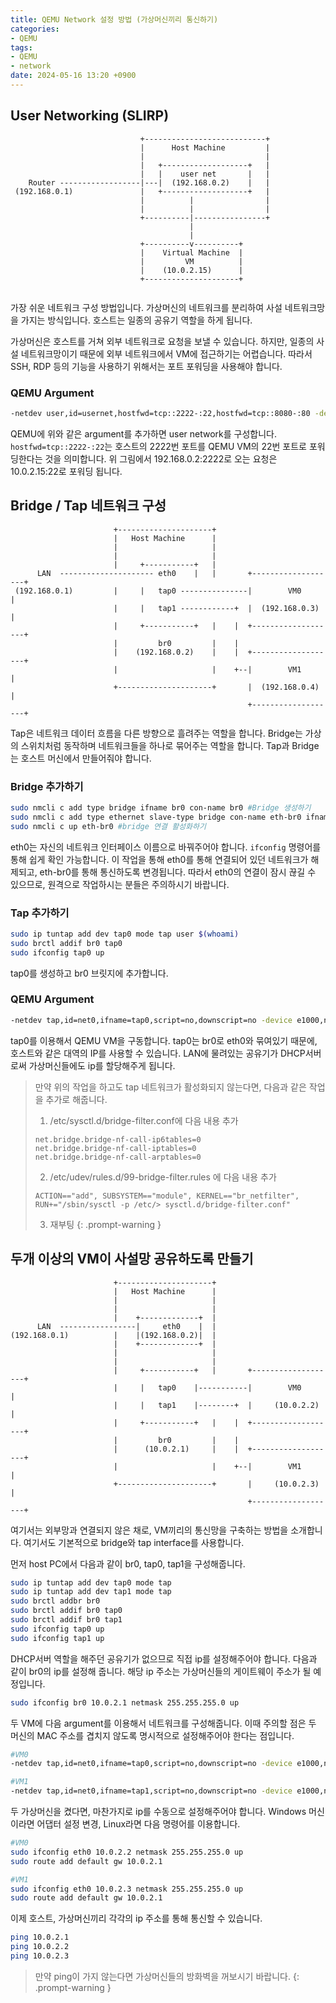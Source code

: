 ```yaml
---
title: QEMU Network 설정 방법 (가상머신끼리 통신하기)
categories:
- QEMU
tags:
- QEMU
- network
date: 2024-05-16 13:20 +0900
---
```

## User Networking (SLIRP)

```
                             +---------------------------+
                             |      Host Machine         |
                             |                           |
                             |   +-------------------+   |
                             |   |    user net       |   |
    Router ------------------|---|  (192.168.0.2)    |   |
 (192.168.0.1)               |   +-------------------+   |
                             |          |                |
                             |          |                |
                             +----------|----------------+
                                        |    
                                        |                   
                             +----------v----------+        
                             |    Virtual Machine  |        
                             |         VM          |        
                             |    (10.0.2.15)      |        
                             +---------------------+        
             
```

가장 쉬운 네트워크 구성 방법입니다. 가상머신의 네트워크를 분리하여 사설 네트워크망을 가지는 방식입니다. 호스트는 일종의 공유기 역할을 하게 됩니다.

가상머신은 호스트를 거쳐 외부 네트워크로 요청을 보낼 수 있습니다. 하지만, 일종의 사설 네트워크망이기 때문에 외부 네트워크에서 VM에 접근하기는 어렵습니다. 따라서 SSH, RDP 등의 기능을 사용하기 위해서는 포트 포워딩을 사용해야 합니다.

### QEMU Argument
```bash
-netdev user,id=usernet,hostfwd=tcp::2222-:22,hostfwd=tcp::8080-:80 -device e1000,netdev=usernet
```
QEMU에 위와 같은 argument를 추가하면 user network를 구성합니다. `hostfwd=tcp::2222-:22`는 호스트의 2222번 포트를 QEMU VM의 22번 포트로 포워딩한다는 것을 의미합니다. 위 그림에서 192.168.0.2:2222로 오는 요청은 10.0.2.15:22로 포워딩 됩니다.



## Bridge / Tap 네트워크 구성
```
                       +---------------------+ 
                       |   Host Machine      | 
                       |                     | 
                       |                     | 
                       |     +-----------+   | 
      LAN  --------------------- eth0    |   |       +-------------------+
 (192.168.0.1)         |     |   tap0 ---------------|        VM0        |
                       |     |   tap1 ------------+  |  (192.168.0.3)    |
                       |     +-----------+   |    |  +-------------------+
                       |         br0         |    |
                       |    (192.168.0.2)    |    |  +-------------------+
                       |                     |    +--|        VM1        |
                       +---------------------+       |  (192.168.0.4)    |
                                                     +-------------------+
```

Tap은 네트워크 데이터 흐름을 다른 방향으로 흘려주는 역할을 합니다. Bridge는 가상의 스위치처럼 동작하며 네트워크들을 하나로 묶어주는 역할을 합니다. Tap과 Bridge는 호스트 머신에서 만들어줘야 합니다.

### Bridge 추가하기
```bash
sudo nmcli c add type bridge ifname br0 con-name br0 #Bridge 생성하기
sudo nmcli c add type ethernet slave-type bridge con-name eth-br0 ifname eth0 master br0 #eth0를 bridge에 연결하기
sudo nmcli c up eth-br0 #bridge 연결 활성화하기
```
eth0는 자신의 네트워크 인터페이스 이름으로 바꿔주어야 합니다. `ifconfig` 명령어를 통해 쉽게 확인 가능합니다.
이 작업을 통해 eth0를 통해 연결되어 있던 네트워크가 해제되고, eth-br0를 통해 통신하도록 변경됩니다. 따라서 eth0의 연결이 잠시 끊길 수 있으므로, 원격으로 작업하시는 분들은 주의하시기 바랍니다.


### Tap 추가하기
```bash
sudo ip tuntap add dev tap0 mode tap user $(whoami)
sudo brctl addif br0 tap0
sudo ifconfig tap0 up
```
tap0를 생성하고 br0 브릿지에 추가합니다.

### QEMU Argument
```bash
-netdev tap,id=net0,ifname=tap0,script=no,downscript=no -device e1000,netdev=net0
```
tap0를 이용해서 QEMU VM을 구동합니다. tap0는 br0로 eth0와 묶여있기 때문에, 호스트와 같은 대역의 IP를 사용할 수 있습니다. LAN에 물려있는 공유기가 DHCP서버로써 가상머신들에도 ip를 할당해주게 됩니다.


> 만약 위의 작업을 하고도 tap 네트워크가 활성화되지 않는다면, 다음과 같은 작업을 추가로 해줍니다.
> 1) /etc/sysctl.d/bridge-filter.conf에 다음 내용 추가
> ```
> net.bridge.bridge-nf-call-ip6tables=0
> net.bridge.bridge-nf-call-iptables=0
> net.bridge.bridge-nf-call-arptables=0
> ```
> 
> 2) /etc/udev/rules.d/99-bridge-filter.rules 에 다음 내용 추가
> ```
> ACTION=="add", SUBSYSTEM=="module", KERNEL=="br_netfilter", RUN+="/sbin/sysctl -p /etc/> sysctl.d/bridge-filter.conf"
> ```
> 3) 재부팅
{: .prompt-warning }

## 두개 이상의 VM이 사설망 공유하도록 만들기
```
                       +---------------------+ 
                       |   Host Machine      | 
                       |                     | 
                       |                     | 
                       |    +-------------+  | 
      LAN  -----------------|     eth0    |  | 
(192.168.0.1)          |    |(192.168.0.2)|  |
                       |    +-------------+  | 
                       |                     | 
                       |                     | 
                       |     +-----------+   |       +-------------------+
                       |     |   tap0    |-----------|        VM0        |
                       |     |   tap1    |--------+  |     (10.0.2.2)    |
                       |     +-----------+   |    |  +-------------------+
                       |         br0         |    |
                       |      (10.0.2.1)     |    |  +-------------------+
                       |                     |    +--|        VM1        |
                       +---------------------+       |     (10.0.2.3)    |
                                                     +-------------------+
```
여기서는 외부망과 연결되지 않은 채로, VM끼리의 통신망을 구축하는 방법을 소개합니다. 여기서도 기본적으로 bridge와 tap interface를 사용합니다.

먼저 host PC에서 다음과 같이 br0, tap0, tap1을 구성해줍니다.
```bash
sudo ip tuntap add dev tap0 mode tap
sudo ip tuntap add dev tap1 mode tap
sudo brctl addbr br0
sudo brctl addif br0 tap0
sudo brctl addif br0 tap1
sudo ifconfig tap0 up
sudo ifconfig tap1 up
```
DHCP서버 역할을 해주던 공유기가 없으므로 직접 ip를 설정해주어야 합니다. 다음과 같이 br0의 ip를 설정해 줍니다. 해당 ip 주소는 가상머신들의 게이트웨이 주소가 될 예정입니다.
```bash
sudo ifconfig br0 10.0.2.1 netmask 255.255.255.0 up
```
두 VM에 다음 argument를 이용해서 네트워크를 구성해줍니다. 이때 주의할 점은 두 머신의 MAC 주소를 겹치지 않도록 명시적으로 설정해주어야 한다는 점입니다.
```bash
#VM0
-netdev tap,id=net0,ifname=tap0,script=no,downscript=no -device e1000,netdev=net0,mac=52:54:00:12:34:56

#VM1
-netdev tap,id=net0,ifname=tap1,script=no,downscript=no -device e1000,netdev=net0,mac=52:54:00:12:34:57
```

두 가상머신을 켰다면, 마찬가지로 ip를 수동으로 설정해주어야 합니다. Windows 머신이라면 어댑터 설정 변경, Linux라면 다음 명령어를 이용합니다.
```bash
#VM0
sudo ifconfig eth0 10.0.2.2 netmask 255.255.255.0 up
sudo route add default gw 10.0.2.1

#VM1
sudo ifconfig eth0 10.0.2.3 netmask 255.255.255.0 up
sudo route add default gw 10.0.2.1
```

이제 호스트, 가상머신끼리 각각의 ip 주소를 통해 통신할 수 있습니다.
```bash
ping 10.0.2.1
ping 10.0.2.2
ping 10.0.2.3
```

> 만약 ping이 가지 않는다면 가상머신들의 방화벽을 꺼보시기 바랍니다.
{: .prompt-warning }
